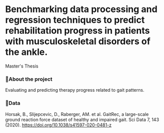 # Benchmarking data processing and regression techniques to predict rehabilitation progress in patients with musculoskeletal disorders of the ankle.
Master's Thesis 

### 📝About the project 
Evaluating and predicting therapy progress related to gait patterns.

### 💾Data
Horsak, B., Slijepcevic, D., Raberger, AM. et al. GaitRec, a large-scale ground reaction force dataset of healthy and impaired gait. Sci Data 7, 143 (2020). https://doi.org/10.1038/s41597-020-0481-z

